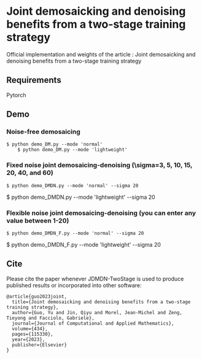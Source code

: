 # Joint demosaicking and denoising benefits from a two-stage training strategy 
Official implementation and weights of the article : Joint demosaicking and denoising benefits from a two-stage training strategy 

## Requirements
Pytorch

## Demo 
### Noise-free demosaicing 
	$ python demo_DM.py --mode 'normal' 
        $ python demo_DM.py --mode 'lightweight' 

### Fixed noise joint demosaicing-denoising (\sigma=3, 5, 10, 15, 20, 40, and 60) 
	$ python demo_DMDN.py --mode 'normal' --sigma 20 
 $ python demo_DMDN.py --mode 'lightweight' --sigma 20 

### Flexible noise joint demosaicing-denoising (you can enter any value between 1-20) 
	$ python demo_DMDN_F.py --mode 'normal' --sigma 20 
 $ python demo_DMDN_F.py --mode 'lightweight' --sigma 20 
  
## Cite
Please cite the paper whenever JDMDN-TwoStage is used to produce published results or incorporated into other software:

	@article{guo2023joint,
      title={Joint demosaicking and denoising benefits from a two-stage training strategy},
      author={Guo, Yu and Jin, Qiyu and Morel, Jean-Michel and Zeng, Tieyong and Facciolo, Gabriele},
      journal={Journal of Computational and Applied Mathematics},
      volume={434},
      pages={115330},
      year={2023},
      publisher={Elsevier}
	}
